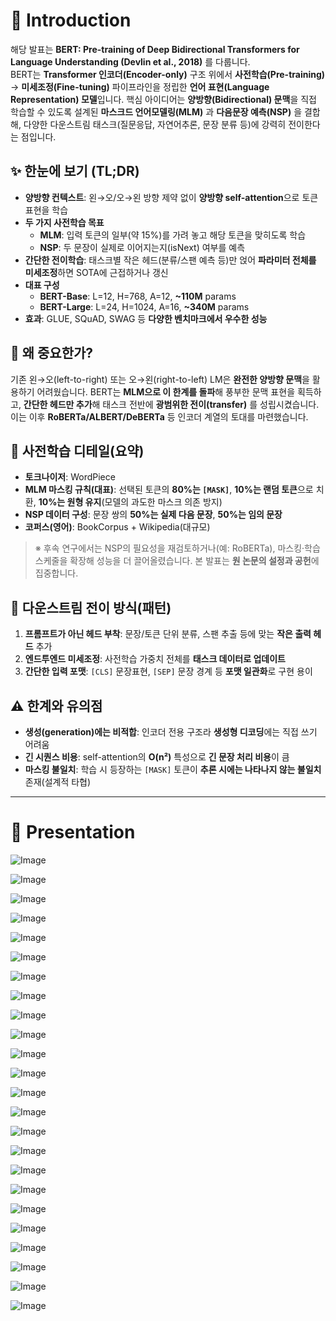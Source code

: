 # 👋 Introduction

해당 발표는 **BERT: Pre-training of Deep Bidirectional Transformers for Language Understanding (Devlin et al., 2018)** 를 다룹니다.  
BERT는 **Transformer 인코더(Encoder-only)** 구조 위에서 **사전학습(Pre-training)** → **미세조정(Fine-tuning)** 파이프라인을 정립한 **언어 표현(Language Representation) 모델**입니다. 핵심 아이디어는 **양방향(Bidirectional) 문맥**을 직접 학습할 수 있도록 설계된 **마스크드 언어모델링(MLM)** 과 **다음문장 예측(NSP)** 을 결합해, 다양한 다운스트림 태스크(질문응답, 자연어추론, 문장 분류 등)에 강력히 전이한다는 점입니다.

## ✨ 한눈에 보기 (TL;DR)
- **양방향 컨텍스트**: 왼→오/오→왼 방향 제약 없이 **양방향 self-attention**으로 토큰 표현을 학습  
- **두 가지 사전학습 목표**  
  - **MLM**: 입력 토큰의 일부(약 15%)를 가려 놓고 해당 토큰을 맞히도록 학습  
  - **NSP**: 두 문장이 실제로 이어지는지(isNext) 여부를 예측
- **간단한 전이학습**: 태스크별 작은 헤드(분류/스팬 예측 등)만 얹어 **파라미터 전체를 미세조정**하면 SOTA에 근접하거나 갱신
- **대표 구성**  
  - **BERT-Base**: L=12, H=768, A=12, **~110M** params  
  - **BERT-Large**: L=24, H=1024, A=16, **~340M** params
- **효과**: GLUE, SQuAD, SWAG 등 **다양한 벤치마크에서 우수한 성능**

## 🧠 왜 중요한가?
기존 왼→오(left-to-right) 또는 오→왼(right-to-left) LM은 **완전한 양방향 문맥**을 활용하기 어려웠습니다. BERT는 **MLM으로 이 한계를 돌파**해 풍부한 문맥 표현을 획득하고, **간단한 헤드만 추가**해 태스크 전반에 **광범위한 전이(transfer)** 를 성립시켰습니다. 이는 이후 **RoBERTa/ALBERT/DeBERTa** 등 인코더 계열의 토대를 마련했습니다.

## 🧩 사전학습 디테일(요약)
- **토크나이저**: WordPiece  
- **MLM 마스킹 규칙(대표)**: 선택된 토큰의 **80%는 `[MASK]`**, **10%는 랜덤 토큰**으로 치환, **10%는 원형 유지**(모델의 과도한 마스크 의존 방지)  
- **NSP 데이터 구성**: 문장 쌍의 **50%는 실제 다음 문장**, **50%는 임의 문장**  
- **코퍼스(영어)**: BookCorpus + Wikipedia(대규모)

> ※ 후속 연구에서는 NSP의 필요성을 재검토하거나(예: RoBERTa), 마스킹·학습 스케줄을 확장해 성능을 더 끌어올렸습니다. 본 발표는 **원 논문의 설정과 공헌**에 집중합니다.

## 🧪 다운스트림 전이 방식(패턴)
1. **프롬프트가 아닌 헤드 부착**: 문장/토큰 단위 분류, 스팬 추출 등에 맞는 **작은 출력 헤드** 추가  
2. **엔드투엔드 미세조정**: 사전학습 가중치 전체를 **태스크 데이터로 업데이트**  
3. **간단한 입력 포맷**: `[CLS]` 문장표현, `[SEP]` 문장 경계 등 **포맷 일관화**로 구현 용이

## ⚠️ 한계와 유의점
- **생성(generation)에는 비적합**: 인코더 전용 구조라 **생성형 디코딩**에는 직접 쓰기 어려움  
- **긴 시퀀스 비용**: self-attention의 **O(n²)** 특성으로 **긴 문장 처리 비용**이 큼  
- **마스킹 불일치**: 학습 시 등장하는 `[MASK]` 토큰이 **추론 시에는 나타나지 않는 불일치** 존재(설계적 타협)

---

# 🚀 Presentation

![Image](https://github.com/user-attachments/assets/8122a175-2590-4207-83b4-9fac9539cdec)

![Image](https://github.com/user-attachments/assets/f4a2d3af-63e3-4a87-a0db-7c7f28490568)

![Image](https://github.com/user-attachments/assets/8987211b-0e5c-485c-abb0-adf02875edc7)

![Image](https://github.com/user-attachments/assets/5d7de313-398c-49b1-97a7-9e1b6fca4ea5)

![Image](https://github.com/user-attachments/assets/77405a69-114d-4f0c-9c9b-dfa85fc0f92c)

![Image](https://github.com/user-attachments/assets/614c3e7c-8f1e-4d13-86c5-7b96e263f9eb)

![Image](https://github.com/user-attachments/assets/29dec76a-d2c0-4ba4-b15b-ab6b44ae3fc4)

![Image](https://github.com/user-attachments/assets/9d98dd5f-6675-465d-b599-249d0abeb840)

![Image](https://github.com/user-attachments/assets/f2c7965f-42f4-454d-b8bd-51f5c00f9be3)

![Image](https://github.com/user-attachments/assets/015bac6b-2976-47b3-9a3b-921d01afb3b9)

![Image](https://github.com/user-attachments/assets/72eeb445-c348-45d9-8406-76591ed90c32)

![Image](https://github.com/user-attachments/assets/1369f975-dbd0-4c4f-a977-5a3642dea96e)

![Image](https://github.com/user-attachments/assets/280192b0-38bb-4362-b9e2-b738a6a4c94e)

![Image](https://github.com/user-attachments/assets/10e02b45-ca33-495e-aa87-476347bb3260)

![Image](https://github.com/user-attachments/assets/2ea00269-4b33-4291-a66a-bf4f0162bacf)

![Image](https://github.com/user-attachments/assets/15602335-7808-49e7-b236-5019e77036b3)

![Image](https://github.com/user-attachments/assets/222a5754-08f4-4d8f-a6c0-38053bb47714)

![Image](https://github.com/user-attachments/assets/1e8365ce-efb4-4530-8773-16f983266e0f)

![Image](https://github.com/user-attachments/assets/ecc0aa21-5a8e-44fe-b43a-eeb6d7045c84)

![Image](https://github.com/user-attachments/assets/6562031c-72c3-4085-aac6-ccdd90804c6d)

![Image](https://github.com/user-attachments/assets/f6f13df7-46d3-4a09-ab7f-cf7bd564f9eb)

![Image](https://github.com/user-attachments/assets/f89b2765-1810-4eb0-80f7-7895bfa96f11)

![Image](https://github.com/user-attachments/assets/3cd04a72-d397-4ca1-bab4-d3c001edb491)

![Image](https://github.com/user-attachments/assets/b0afffd9-95c9-4446-a38e-920aba733d65)
